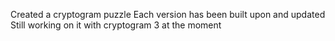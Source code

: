 Created a cryptogram puzzle
Each version has been built upon and updated
Still working on it with cryptogram 3 at the moment
